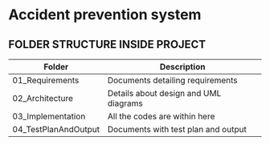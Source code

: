 
# Accident prevention system

## FOLDER STRUCTURE INSIDE PROJECT

| Folder | Description |
| ------ |------------ |
| 01_Requirements | Documents detailing requirements |
| 02_Architecture | Details about design and UML diagrams |
| 03_Implementation | All the codes are within here |
| 04_TestPlanAndOutput |Documents with test plan and output |
